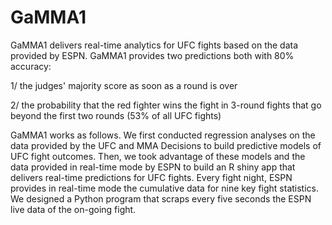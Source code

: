 # GaMMA1

GaMMA1 delivers real-time analytics for UFC fights based on the data provided by ESPN. GaMMA1 provides two predictions both with 80% accuracy:

1/ the judges' majority score as soon as a round is over

2/ the probability that the red fighter wins the fight in 3-round fights that go beyond the first two rounds (53% of all UFC fights)

GaMMA1 works as follows. We first conducted regression analyses on the data provided by the UFC and MMA Decisions to build predictive models of UFC fight outcomes. Then, we took advantage of these models and the data provided in real-time mode by ESPN to build an R shiny app that delivers real-time predictions for UFC fights. Every fight night, ESPN provides in real-time mode the cumulative data for nine key fight statistics. We designed a Python program that scraps every five seconds the ESPN live data of the on-going fight.
